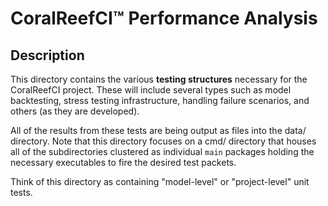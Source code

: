 # CoralReefCI&trade; Performance Analysis

## Description

This directory contains the various **testing structures** necessary for the
CoralReefCI project. These will include several types such as model
backtesting, stress testing infrastructure, handling failure scenarios, and
others (as they are developed).  

All of the results from these tests are being output as files into the data/
directory. Note that this directory focuses on a cmd/ directory that houses
all of the subdirectories clustered as individual `main` packages holding the
necessary executables to fire the desired test packets.  

Think of this directory as containing "model-level" or "project-level" unit
tests.  
